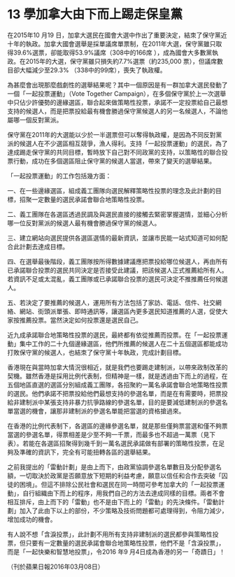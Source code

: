 # 13 學加拿大由下而上踢走保皇黨

在2015年10 月19 日，加拿大選民在國會大選中作出了重要決定，結朿了保守黨近十年的執政。加拿大國會選舉是採單議席單票制，在2011年大選，保守黨雖只取得39.6%選票，卻能取得53.9%議席（308中的166席 ），成為國會大多數黨執政。在2015年的大選，保守黨雖只損失約7.7%選票（約235,000 票），但議席數目卻大幅減少至29.3% （338中的99席），喪失了執政權。

為甚麼會出現那麼戲劇性的選舉結果呢？其中一個原因是有一群加拿大選民發動了一個「一起投票運動」（Vote Together Campaign），在多個保守黨於上一次選舉中只佔少許優勢的邊緣選區，聯合起來做策略性投票，承諾不一定投票給自己最想支持的候選人，而是把票投給最有機會勝過保守黨候選人的另一名候選人，不論他屬哪一個反對黨派。

保守黨在2011年的大選能以少於一半選票但可以奪得執政權，是因為不同反對黨派的候選人在不少選區相互競爭，漁人得利。支持「一起投票運動」的選民，為了達成踢走保守黨的共同目標，暫時放下自己對不同政黨的支持，以策略性的聯合投票行動，成功在多個選區阻止保守黨的候選人當選，帶來了變天的選舉結果。

「一起投票運動」的工作包括幾方面：

一、在一些邊緣選區，組成義工團隊向選民解釋策略性投票的理念及此計劃的目標，招聚一定數量的選民承諾會聯合地策略性投票。

二、義工團隊在各選區透過民調及與選民直接的接觸去緊密掌握選情，並細心分析哪一位反對黨派的候選人最有機會勝過保守黨的候選人。

三、建立網站向選民提供各選區選情的最新資訊，並讓市民能一站式知道可如何配合此計劃去達成目標。

四、在選舉最後階段，義工團隊按所得數據建議應把票投給哪位候選人，再由所有已承諾聯合投票的選民共同決定是否接受此建議，把該候選人正式推薦給所有人。若資訊不足或太混亂，義工團隊或已承諾聯合投票的選民可決定不推推薦任何候選人。

五、若決定了要推薦的候選人，運用所有方法包括了家訪、電話、信件、社交網絡、網站、街頭派單張、即時通訊等，讓選區內更多選民知道推薦的人選，促使大家按推薦投票。當然決定如何投票還是選民自己。

近九成承諾聯合地策略性投票的選民，最終都有依從推薦而投票。在「一起投票運動」集中工作的二十九個邊緣選區，他們所推薦的候選人在二十五個選區都能成功打敗保守黨的候選人，也結朿了保守黨十年執政，完成計劃目標。

香港現在與當時加拿大情況很相近，就是我們也要踢走建制派，以帶來政制改革的契機。雖然香港是採用比例代表制，但精神是一樣，就是透過由下而上的過程，在五個地區直選的選區分別組成義工團隊，各招聚約一萬名承諾會聯合地策略性投票的選民。他們承諾不把票投給他們最想支持的參選名單，而是在有需要時，把票投給非建制派中某張支持非暴力抗爭路線的參選名單，目的是要減低建制派的參選名單當選的機會，讓那非建制派的參選名單能把當選的資格搶過來。

在香港的比例代表制下，各選區的邊緣參選名單，就是那些僅夠票當選和僅不夠票當選的參選名單，得票相差是少至不夠一千票，而最多也不超過一萬票（見下表）。若能在各選區招聚得到幾千到一萬名選民承諾做有部署的策略性投票，在足夠及準確的資訊下，完全有可能扭轉各區的選舉結果。

之前我提出的「雷動計劃」是由上而下，由政黨協調參選名單數目及分配參選名額，一切取決於政黨是否願意放下短期的利益考慮，願意以信任和合作去突破「囚徒的困境」。但這不排除公民社會和選民在同一時間可參考加拿大的「一起投票運動」，自行組織由下而上的程序，用我們自己的方法去達成同樣的目標。兩者不會相互排斥，由上而下的「雷動」也不是由下而上的「雷動」的先決條件。「雷動計劃」加入了此由下以上的部份，不少策略及技術問題都可處理得到，令阻力減少，增加成功的機會。

有人說不想「含淚投票」，此計劃不用所有支持非建制派的選民都參與策略性投票，但只要有一定數量的選民承諾會聯合地策略性投票，他們不是「含淚投票」，而是「一起快樂和智慧地投票」，令2016 年9 月4日成為香港的另一「奇蹟日」！



（刊於蘋果日報2016年03月08日）

